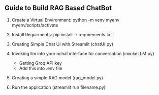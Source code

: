 ## Guide to Build RAG Based ChatBot

1. Create a Virtual Environment:
   python -m venv myenv
   myenv/scripts/activate

2. Install Requirments:
   pip install -r requirements.txt

3. Creating Simple Chat UI with Streamlit (chatUI.py)
4. Invoking llm into your nchat interface for conversation (invokeLLM.py)
   - Getting Groq API key
   - Add this into .env file
5. Creating a simple RAG model (rag_model.py)
6. Run the application (streamlit run filename.py)


